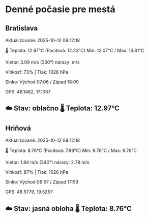 ﻿# Denné počasie pre mestá

## Bratislava
Aktualizované: 2025-10-12 09:12:18

🌡️ Teplota: 12.97°C 
(Pocitová: 12.23°C)
Min: 12.07°C / Max: 13.81°C

Vietor: 3.09 m/s    (330°) 
nárazy:  m/s

Vlhkosť: 73% | Tlak: 1028 hPa

Slnko: Východ 07:06 / Západ 18:09

GPS: 48.1482, 17.1067

☁️ Stav: oblačno        🌡️ Teplota: 12.97°C
---

## Hriňová
Aktualizované: 2025-10-12 09:12:18

🌡️ Teplota: 8.76°C 
(Pocitová: 7.89°C)
Min: 8.76°C / Max: 8.76°C

Vietor: 1.84 m/s (340°)
nárazy: 2.78 m/s

Vlhkosť: 87% | Tlak: 1026 hPa

Slnko: Východ 06:57 / Západ 17:59

GPS: 48.5779, 19.5257

☁️ Stav: jasná obloha        🌡️ Teplota: 8.76°C
---
